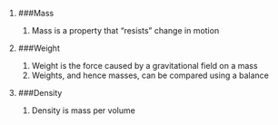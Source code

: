 1. ###Mass

    1. Mass is a property that “resists” change in motion
2. ###Weight

    1. Weight is the force caused by a gravitational field on a mass
    2. Weights, and hence masses, can be compared using a balance
3. ###Density

    1. Density is mass per volume
